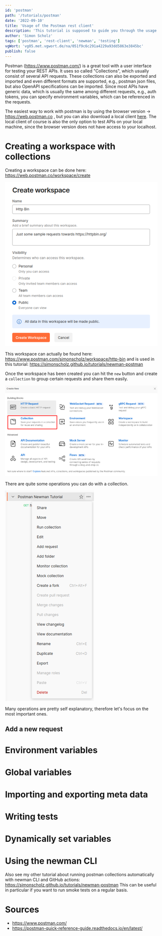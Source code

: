 ```yaml
---
id: 'postman'
path: '/tutorials/postman'
date: '2022-09-10'
title: 'Usage of the Postman rest client'
description: 'This tutorial is supposed to guide you through the usage and configuration of the Postman rest client user interface. Creating collections with requests and setting up variables and running tests will also be covered'
author: 'Simon Scholz'
tags: ['postman', 'rest-client', 'newman', 'testing']
vgWort: 'vg05.met.vgwort.de/na/051f9c6c291a4229a93dd5863e3845bc'
publish: false
---
```


Postman (https://www.postman.com/) is a great tool with a user interface for testing your REST APIs.
It uses so called "Collections", which usually consist of several API requests.
These collections can also be exported and imported and even different formats are supported, e.g., postman json files, but also OpenAPI specifications can be imported.
Since most APIs have generic data, which is usually the same among different requests, e.g., auth tokens, you can specify environment variables, which can be referenced in the requests.

The easiest way to work with postman is by using the browser version -> https://web.postman.co , but you can also download a local client [here](https://www.postman.com/downloads/).
The local client of course is also the only option to test APIs on your local machine, since the browser version does not have access to your localhost.

# Creating a workspace with collections

Creating a workspace can be done here: https://web.postman.co/workspace/create

![Create Postman Workspace for http bin](./create-workspace.png)

This workspace can actually be found here: https://www.postman.com/simonscholz/workspace/http-bin and is used in this tutorial: https://simonscholz.github.io/tutorials/newman-postman

Once the workspace has been created you can hit the `new` button and create a `collection` to group certain requests and share them easily.

![Create Postman Collection for http bin](./create-collection.png)

There are quite some operations you can do with a collection.

![DropDown Menu of a Postman Collection](./collection-dropdown.png)

Many operations are pretty self explanatory, therefore let's focus on the most important ones.

## Add a new request

# Environment variables

# Global variables

# Importing and exporting meta data

# Writing tests

# Dynamically set variables

# Using the newman CLI

Also see my other tutorial about running postman collections automatically with newman CLI and GitHub actions: https://simonscholz.github.io/tutorials/newman-postman
This can be useful in particular if you want to run smoke tests on a regular basis.

# Sources

- https://www.postman.com/
- https://postman-quick-reference-guide.readthedocs.io/en/latest/
